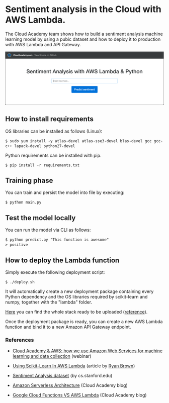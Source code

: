 # Sentiment analysis in the Cloud with AWS Lambda.

The Cloud Academy team shows how to build a sentiment analysis machine learning model by using a pubic dataset and how to deploy it to production with AWS Lambda and API Gateway.

![Frontend Screenshot](frontend/screenshot.png?raw=true)

## How to install requirements

OS libraries can be installed as follows (Linux):

    $ sudo yum install -y atlas-devel atlas-sse3-devel blas-devel gcc gcc-c++ lapack-devel python27-devel

Python requirements can be installed with pip.

    $ pip install -r requirements.txt
    
## Training phase

You can train and persist the model into file by executing:

    $ python main.py

## Test the model locally

You can run the model via CLI as follows:

    $ python predict.py "This function is awesome"
    > positive
    
## How to deploy the Lambda function

Simply execute the following deployment script:

    $ ./deploy.sh

It will automatically create a new deployment package containing every Python dependency and the OS libraries required by scikit-learn and numpy, together with the "lambda" folder.

[Here](https://github.com/ryansb/sklearn-build-lambda) you can find the whole stack ready to be uploaded  ([reference](https://serverlesscode.com/post/deploy-scikitlearn-on-lamba/)).

Once the deployment package is ready, you can create a new AWS Lambda function and bind it to a new Amazon API Gateway endpoint.

### References

* [Cloud Academy & AWS: how we use Amazon Web Services for machine learning and data collection](https://cloudacademy.com/webinars/cloud-academy-and-aws-how-we-use-aws-machine-learning-and-data-collection-10/) (webinar)

* [Using Scikit-Learn In AWS Lambda](https://serverlesscode.com/post/deploy-scikitlearn-on-lamba/) (article by [Ryan Brown](https://github.com/ryansb))

* [Sentiment Analysis dataset](http://cs.stanford.edu/people/alecmgo/trainingandtestdata.zip) (by cs.stanford.edu)

* [Amazon Serverless Architecture](http://cloudacademy.com/blog/amazon-serverless-api-gateway-lambda-cloudfront-s3/) (Cloud Academy blog)

* [Google Cloud Functions VS AWS Lambda](http://cloudacademy.com/blog/google-cloud-functions-serverless/) (Cloud Academy blog)